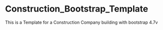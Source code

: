 # Construction_Bootstrap_Template
This is a Template for a Construction Company building with bootstrap 4.7v
